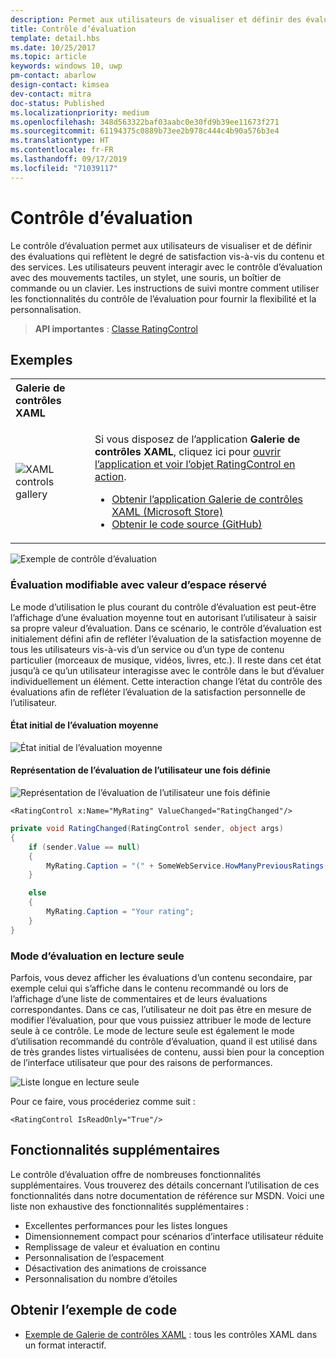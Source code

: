 ```yaml
---
description: Permet aux utilisateurs de visualiser et définir des évaluations qui reflètent la satisfaction vis-à-vis du contenu et des services.
title: Contrôle d’évaluation
template: detail.hbs
ms.date: 10/25/2017
ms.topic: article
keywords: windows 10, uwp
pm-contact: abarlow
design-contact: kimsea
dev-contact: mitra
doc-status: Published
ms.localizationpriority: medium
ms.openlocfilehash: 348d563322baf03aabc0e30fd9b39ee11673f271
ms.sourcegitcommit: 61194375c0889b73ee2b978c444c4b90a576b3e4
ms.translationtype: HT
ms.contentlocale: fr-FR
ms.lasthandoff: 09/17/2019
ms.locfileid: "71039117"
---
```

# <a name="rating-control"></a>Contrôle d’évaluation

Le contrôle d’évaluation permet aux utilisateurs de visualiser et de définir des évaluations qui reflètent le degré de satisfaction vis-à-vis du contenu et des services. Les utilisateurs peuvent interagir avec le contrôle d’évaluation avec des mouvements tactiles, un stylet, une souris, un boîtier de commande ou un clavier. Les instructions de suivi montre comment utiliser les fonctionnalités du contrôle de l’évaluation pour fournir la flexibilité et la personnalisation.

> **API importantes** : [Classe RatingControl](https://docs.microsoft.com/uwp/api/windows.ui.xaml.controls.ratingcontrol)

## <a name="examples"></a>Exemples

<table>
<th align="left">Galerie de contrôles XAML<th>
<tr>
<td><img src="images/xaml-controls-gallery-sm.png" alt="XAML controls gallery"></img></td>
<td>
    <p>Si vous disposez de l’application <strong style="font-weight: semi-bold">Galerie de contrôles XAML</strong>, cliquez ici pour <a href="xamlcontrolsgallery:/item/RatingControl">ouvrir l’application et voir l’objet RatingControl en action</a>.</p>
    <ul>
    <li><a href="https://www.microsoft.com/store/productId/9MSVH128X2ZT">Obtenir l’application Galerie de contrôles XAML (Microsoft Store)</a></li>
    <li><a href="https://github.com/Microsoft/Xaml-Controls-Gallery">Obtenir le code source (GitHub)</a></li>
    </ul>
</td>
</tr>
</table>

![Exemple de contrôle d’évaluation](images/rating_rs2_doc_ratings_intro.png)

### <a name="editable-rating-with-placeholder-value"></a>Évaluation modifiable avec valeur d’espace réservé

Le mode d’utilisation le plus courant du contrôle d’évaluation est peut-être l’affichage d’une évaluation moyenne tout en autorisant l’utilisateur à saisir sa propre valeur d’évaluation. Dans ce scénario, le contrôle d’évaluation est initialement défini afin de refléter l’évaluation de la satisfaction moyenne de tous les utilisateurs vis-à-vis d’un service ou d’un type de contenu particulier (morceaux de musique, vidéos, livres, etc.). Il reste dans cet état jusqu’à ce qu’un utilisateur interagisse avec le contrôle dans le but d’évaluer individuellement un élément. Cette interaction change l’état du contrôle des évaluations afin de refléter l’évaluation de la satisfaction personnelle de l’utilisateur.

#### <a name="initial-average-rating-state"></a>État initial de l’évaluation moyenne
![État initial de l’évaluation moyenne](images/rating_rs2_doc_movie_aggregate.png)

#### <a name="representation-of-user-rating-once-set"></a>Représentation de l’évaluation de l’utilisateur une fois définie

![Représentation de l’évaluation de l’utilisateur une fois définie](images/rating_rs2_doc_movie_user.png)

```XAML
<RatingControl x:Name="MyRating" ValueChanged="RatingChanged"/>
```

```csharp
private void RatingChanged(RatingControl sender, object args)
{
    if (sender.Value == null)
    {
        MyRating.Caption = "(" + SomeWebService.HowManyPreviousRatings() + ")";
    }

    else
    {
        MyRating.Caption = "Your rating";
    }
}
```

### <a name="read-only-rating-mode"></a>Mode d’évaluation en lecture seule

Parfois, vous devez afficher les évaluations d’un contenu secondaire, par exemple celui qui s’affiche dans le contenu recommandé ou lors de l’affichage d’une liste de commentaires et de leurs évaluations correspondantes. Dans ce cas, l’utilisateur ne doit pas être en mesure de modifier l’évaluation, pour que vous puissiez attribuer le mode de lecture seule à ce contrôle.
Le mode de lecture seule est également le mode d’utilisation recommandé du contrôle d’évaluation, quand il est utilisé dans de très grandes listes virtualisées de contenu, aussi bien pour la conception de l’interface utilisateur que pour des raisons de performances.

![Liste longue en lecture seule](images/rating_rs2_doc_reviews.png)

Pour ce faire, vous procéderiez comme suit :

```XAML
<RatingControl IsReadOnly="True"/>
```

## <a name="additional-functionality"></a>Fonctionnalités supplémentaires

Le contrôle d’évaluation offre de nombreuses fonctionnalités supplémentaires. Vous trouverez des détails concernant l’utilisation de ces fonctionnalités dans notre documentation de référence sur MSDN.
Voici une liste non exhaustive des fonctionnalités supplémentaires :
-   Excellentes performances pour les listes longues
-   Dimensionnement compact pour scénarios d’interface utilisateur réduite
-   Remplissage de valeur et évaluation en continu
-   Personnalisation de l’espacement
-   Désactivation des animations de croissance
-   Personnalisation du nombre d’étoiles

## <a name="get-the-sample-code"></a>Obtenir l’exemple de code

- [Exemple de Galerie de contrôles XAML](https://github.com/Microsoft/Xaml-Controls-Gallery) : tous les contrôles XAML dans un format interactif.